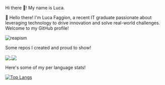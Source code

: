 Hi there 👋! My name is Luca.

👋 Hello there! I'm Luca Faggion, a recent IT graduate passionate about leveraging technology to drive innovation and solve real-world challenges. Welcome to my GitHub profile!
<p>
<img align="center" src="https://github-readme-stats.vercel.app/api?username=darkimage&show_icons=true&theme=nord" alt="reapism" />
</p>

Some repos I created and proud to show!

<a href="https://github.com/Raider-Arts/painter-megascan-link">
  <img align="center" src="https://github-readme-stats.vercel.app/api/pin/?username=raider-arts&repo=painter-megascan-link&theme=nord" />
</a>
<a href="https://github.com/Raider-Arts/megascan-link">
  <img align="center" src="https://github-readme-stats.vercel.app/api/pin/?username=raider-arts&repo=megascan-link&theme=nord" />
</a>

Here's some of my per language stats!

[![Top Langs](https://github-readme-stats.vercel.app/api/top-langs/?username=darkimage&theme=nord)](https://github.com/anuraghazra/github-readme-stats)

